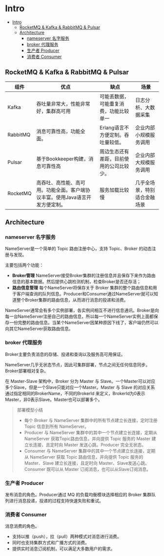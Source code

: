 # Intro
- [Intro](#intro)
  - [RocketMQ \& Kafka \& RabbitMQ \& Pulsar](#rocketmq--kafka--rabbitmq--pulsar)
  - [Architecture](#architecture)
    - [nameserver 名字服务](#nameserver-名字服务)
    - [broker 代理服务](#broker-代理服务)
    - [生产者 Producer](#生产者-producer)
    - [消费者 Consumer](#消费者-consumer)

## RocketMQ & Kafka & RabbitMQ & Pulsar

| 组件     | 优点                                                                         | 缺点                                     | 场景                         |
| -------- | ---------------------------------------------------------------------------- | ---------------------------------------- | ---------------------------- |
| Kafka    | 吞吐量非常大，性能非常好，集群高可用                                         | 可能丢数据，可能重复消费，功能比较单一   | 日志分析、大数据采集         |
| RabbitMQ | 消息可靠性高，功能全面。                                                     | Erlang语言不方便定制。吞吐量较低。       | 企业内部小规模服务调用       |
| Pulsar   | 基于Bookkeeper构建，消息可靠性高                                             | 周边生态还有差距，目前使用的公司比较少。 | 企业内部大规模服务调用       |
| RocketMQ | 高吞吐、高性能、高可用。功能全面。客户端协议丰富。使用Java语言开发方便定制。 | 服务加载比较慢                           | 几乎全场景，特别适合金融场景 |

## Architecture

### nameserver 名字服务
NameServer是一个简单的 Topic 路由注册中心，支持 Topic、Broker 的动态注册与发现。

主要包括两个功能：
- **Broker管理** NameServer接受Broker集群的注册信息并且保存下来作为路由信息的基本数据。然后提供心跳检测机制，检查Broker是否还存活；
- **路由信息管理** 每个NameServer将保存关于 Broker 集群的整个路由信息和用于客户端查询的队列信息。Producer和Consumer通过NameServer就可以知道整个Broker集群的路由信息，从而进行消息的投递和消费。

NameServer通常会有多个实例部署，各实例间相互不进行信息通讯。Broker是向每一台NameServer注册自己的路由信息，所以每一个NameServer实例上面都保存一份完整的路由信息。当某个NameServer因某种原因下线了，客户端仍然可以向其它NameServer获取路由信息。


### broker 代理服务
Broker主要负责消息的存储、投递和查询以及服务高可用保证。

NameServer几乎无状态节点，因此可集群部署，节点之间无任何信息同步。Broker部署相对复杂。

在 Master-Slave 架构中，Broker 分为 Master 与 Slave。一个Master可以对应多个Slave，但是一个Slave只能对应一个Master。Master 与 Slave 的对应关系通过指定相同的BrokerName，不同的BrokerId 来定义，BrokerId为0表示Master，非0表示Slave。Master也可以部署多个。

> 部署模型小结
> - 每个 Broker 与 NameServer 集群中的所有节点建立长连接，定时注册 Topic 信息到所有 NameServer。
> - Producer 与 NameServer 集群中的其中一个节点建立长连接，定期从 NameServer 获取Topic路由信息，并向提供 Topic 服务的 Master 建立长连接，且定时向 Master 发送心跳。Producer 完全无状态。
> - Consumer 与 NameServer 集群中的其中一个节点建立长连接，定期从 NameServer 获取 Topic 路由信息，并向提供 Topic 服务的 Master、Slave 建立长连接，且定时向 Master、Slave发送心跳。Consumer 既可以从 Master 订阅消息，也可以从Slave订阅消息。

### 生产者 Producer
发布消息的角色。Producer通过 MQ 的负载均衡模块选择相应的 Broker 集群队列进行消息投递，投递的过程支持快速失败和重试。

### 消费者 Consumer
消息消费的角色。
- 支持以推（push），拉（pull）两种模式对消息进行消费。
- 同时也支持集群方式和广播方式的消费。
- 提供实时消息订阅机制，可以满足大多数用户的需求。

